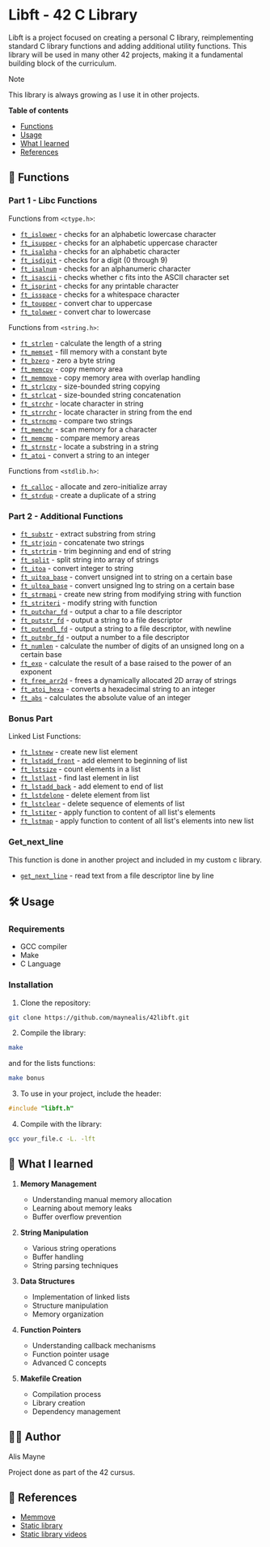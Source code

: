 # Libft - 42 C Library

Libft is a project focused on creating a personal C library, reimplementing standard C library functions and adding additional utility functions. This library will be used in many other 42 projects, making it a fundamental building block of the curriculum.

> [!NOTE]
> This library is always growing as I use it in other projects.

**Table of contents**
- [Functions](#-Functions)
- [Usage](#-Usage)
- [What I learned](#-What-I-learned)
- [References](#-References)

## 🔨 Functions

### Part 1 - Libc Functions
Functions from `<ctype.h>`:
- [`ft_islower`](src/ft_islower.c) - checks for an alphabetic lowercase character
- [`ft_isupper`](src/ft_isupper.c) - checks for an alphabetic uppercase character
- [`ft_isalpha`](src/ft_isalpha.c) - checks for an alphabetic character
- [`ft_isdigit`](src/ft_isdigit.c) - checks for a digit (0 through 9)
- [`ft_isalnum`](src/ft_isalnum.c) - checks for an alphanumeric character
- [`ft_isascii`](src/ft_isascii.c) - checks whether c fits into the ASCII character set
- [`ft_isprint`](src/ft_isprint.c) - checks for any printable character
- [`ft_isspace`](src/ft_isspace.c) - checks for a whitespace character
- [`ft_toupper`](src/ft_toupper.c) - convert char to uppercase
- [`ft_tolower`](src/ft_tolower.c) - convert char to lowercase

Functions from `<string.h>`:
- [`ft_strlen`](src/ft_strlen.c) - calculate the length of a string
- [`ft_memset`](src/ft_memset.c) - fill memory with a constant byte
- [`ft_bzero`](src/ft_bzero.c) - zero a byte string
- [`ft_memcpy`](src/ft_memcpy.c) - copy memory area
- [`ft_memmove`](src/ft_memmove.c) - copy memory area with overlap handling
- [`ft_strlcpy`](src/ft_strlcpy.c) - size-bounded string copying
- [`ft_strlcat`](src/ft_strlcat.c) - size-bounded string concatenation
- [`ft_strchr`](src/ft_strchr.c) - locate character in string
- [`ft_strrchr`](src/ft_strrchr.c) - locate character in string from the end
- [`ft_strncmp`](src/ft_strncmp.c) - compare two strings
- [`ft_memchr`](src/ft_memchr.c) - scan memory for a character
- [`ft_memcmp`](src/ft_memcmp.c) - compare memory areas
- [`ft_strnstr`](src/ft_strnstr.c) - locate a substring in a string
- [`ft_atoi`](src/ft_atoi.c) - convert a string to an integer

Functions from `<stdlib.h>`:
- [`ft_calloc`](src/ft_calloc.c) - allocate and zero-initialize array
- [`ft_strdup`](src/ft_strdup.c) - create a duplicate of a string

### Part 2 - Additional Functions
- [`ft_substr`](src/ft_substr.c) - extract substring from string
- [`ft_strjoin`](src/ft_strjoin.c) - concatenate two strings
- [`ft_strtrim`](src/ft_strtrim.c) - trim beginning and end of string
- [`ft_split`](src/ft_split.c) - split string into array of strings
- [`ft_itoa`](src/ft_itoa.c) - convert integer to string
- [`ft_uitoa_base`](src/ft_uitoa_base.c) - convert unsigned int to string on a certain base
- [`ft_ultoa_base`](src/ft_ultoa_base.c) - convert unsigned lng to string on a certain base
- [`ft_strmapi`](src/ft_strmapi.c) - create new string from modifying string with function
- [`ft_striteri`](src/ft_striteri.c) - modify string with function
- [`ft_putchar_fd`](src/ft_putchar_fd.c) - output a char to a file descriptor
- [`ft_putstr_fd`](src/ft_putstr_fd.c) - output a string to a file descriptor
- [`ft_putendl_fd`](src/ft_putendl_fd.c) - output a string to a file descriptor, with newline
- [`ft_putnbr_fd`](src/ft_putnbr_fd.c) - output a number to a file descriptor
- [`ft_numlen`](src/ft_numlen.c) - calculate the number of digits of an unsigned long on a certain base
- [`ft_exp`](src/ft_exp.c) - calculate the result of a base raised to the power of an exponent
- [`ft_free_arr2d`](src/ft_free_arr2d.c) - frees a dynamically allocated 2D array of strings
- [`ft_atoi_hexa`](src/ft_atoi_hexa.c) - converts a hexadecimal string to an integer
- [`ft_abs`](src/ft_abs.c) - calculates the absolute value of an integer

### Bonus Part
Linked List Functions:
- [`ft_lstnew`](src/ft_lstnew.c) - create new list element
- [`ft_lstadd_front`](src/ft_lstadd_front.c) - add element to beginning of list
- [`ft_lstsize`](src/ft_lstsize.c) - count elements in a list
- [`ft_lstlast`](src/ft_lstlast.c) - find last element in list
- [`ft_lstadd_back`](src/ft_lstadd_back.c) - add element to end of list
- [`ft_lstdelone`](src/ft_lstdelone.c) - delete element from list
- [`ft_lstclear`](src/ft_lstclear.c) - delete sequence of elements of list
- [`ft_lstiter`](src/ft_lstiter.c) - apply function to content of all list's elements
- [`ft_lstmap`](src/ft_lstmap.c) - apply function to content of all list's elements into new list


### Get_next_line
This function is done in another project and included in my custom c library.
- [`get_next_line`](https://github.com/maynealis/42get_next_line) - read text from a file descriptor line by line

## 🛠️ Usage

### Requirements
- GCC compiler
- Make
- C Language

### Installation
1. Clone the repository:
```bash
git clone https://github.com/maynealis/42libft.git
```

2. Compile the library:
```bash
make
```
and for the lists functions: 
```bash
make bonus
```

3. To use in your project, include the header:
```c
#include "libft.h"
```

4. Compile with the library:
```bash
gcc your_file.c -L. -lft
```

## 🎯 What I learned

1. **Memory Management**
   - Understanding manual memory allocation
   - Learning about memory leaks
   - Buffer overflow prevention

2. **String Manipulation**
   - Various string operations
   - Buffer handling
   - String parsing techniques

3. **Data Structures**
   - Implementation of linked lists
   - Structure manipulation
   - Memory organization

4. **Function Pointers**
   - Understanding callback mechanisms
   - Function pointer usage
   - Advanced C concepts

5. **Makefile Creation**
   - Compilation process
   - Library creation
   - Dependency management


## 🙋‍♂️ Author

Alis Mayne

Project done as part of the 42 cursus.


## 🔗 References

* [Memmove](https://marmota.medium.com/c-language-making-memmove-def8792bb8d5)
* [Static library](https://makori-mildred.medium.com/how-to-create-static-library-in-c-and-how-to-use-it-b8b3e1fde999)
* [Static library videos](https://www.youtube.com/watch?v=MMecMkU-B94)

